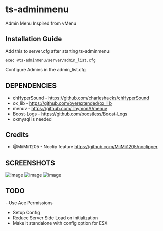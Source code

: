 # ts-adminmenu
Admin Menu Inspired from vMenu

## Installation Guide
Add this to server.cfg after starting ts-adminmenu

```exec @ts-adminmenu/server/admin_list.cfg```

Configure Admins in the admin_list.cfg 


## DEPENDENCIES
- chHyperSound - https://github.com/charleshacks/chHyperSound
- ox_lib - https://github.com/overextended/ox_lib
- menuv - https://github.com/ThymonA/menuv
- Boost-Logs - https://github.com/boostless/Boost-Logs
- oxmysql is needed

## Credits 
  - @MiiMii1205 - Noclip feature https://github.com/MiiMii1205/noclipper

## SCREENSHOTS
![image](https://user-images.githubusercontent.com/76168122/159921180-238b2ad0-aedb-458c-b1ad-03075fe95ad9.png)
![image](https://user-images.githubusercontent.com/76168122/159921196-bdd3cfd0-4da5-4fc2-bb78-a9eff335f2b1.png)
![image](https://user-images.githubusercontent.com/76168122/159921210-1c8c92fc-56ba-4131-862a-43d0662e2b08.png)

## TODO
-<del> Use Ace Permissions</del>
- Setup Config
- Reduce Server Side Load on initialization
- Make it standalone with config option for ESX
